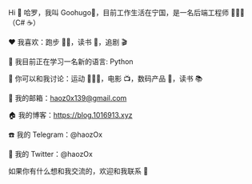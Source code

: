 <!--
**haoz0x139/haoz0x139** is a ✨ _special_ ✨ repository because its `README.md` (this file) appears on your GitHub profile.

Here are some ideas to get you started:

- 🔭 I’m currently working on ...
- 🌱 I’m currently learning ...
- 👯 I’m looking to collaborate on ...
- 🤔 I’m looking for help with ...
- 💬 Ask me about ...
- 📫 How to reach me: ...
- 😄 Pronouns: ...
- ⚡ Fun fact: ...
-->

Hi
👋 哈罗，我叫 Goohugo🤣，目前工作生活在宁国，是一名后端工程师 👨🏻‍💻（C# ☕️）

❤️ 我喜欢：跑步 🏃🏻，读书 📖，追剧 🎬

🔭 我目前正在学习一名新的语言: Python

💬 你可以和我讨论：运动 🏃🏻‍♂️，电影 📺，数码产品 📱，读书 📚

📮 我的邮箱：haoz0x139@gmail.com

🏠 我的博客：https://blog.1016913.xyz

☎️ 我的 Telegram：@haozOx

🐧 我的 Twitter：@haozOx

如果你有什么想和我交流的，欢迎和我联系 💬
